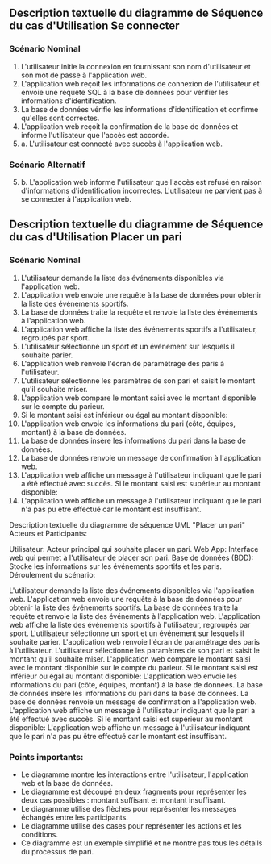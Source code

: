 ## Description textuelle du diagramme de Séquence du cas d'Utilisation Se connecter

### Scénario Nominal
1. L'utilisateur initie la connexion en fournissant son nom d'utilisateur et son mot de passe à l'application web.
2. L'application web reçoit les informations de connexion de l'utilisateur et envoie une requête SQL à la base de données pour vérifier les informations d'identification.
3. La base de données vérifie les informations d'identification et confirme qu'elles sont correctes.
4. L'application web reçoit la confirmation de la base de données et informe l'utilisateur que l'accès est accordé.
5. a. L'utilisateur est connecté avec succès à l'application web.

### Scénario Alternatif
5. b. L'application web informe l'utilisateur que l'accès est refusé en raison d'informations d'identification incorrectes. L'utilisateur ne parvient pas à se connecter à l'application web.


## Description textuelle du diagramme de Séquence du cas d'Utilisation Placer un pari

### Scénario Nominal
1. L'utilisateur demande la liste des événements disponibles via l'application web.
2. L'application web envoie une requête à la base de données pour obtenir la liste des événements sportifs.
3. La base de données traite la requête et renvoie la liste des événements à l'application web.
4. L'application web affiche la liste des événements sportifs à l'utilisateur, regroupés par sport.
5. L'utilisateur sélectionne un sport et un événement sur lesquels il souhaite parier.
6. L'application web renvoie l'écran de paramétrage des paris à l'utilisateur.
7. L'utilisateur sélectionne les paramètres de son pari et saisit le montant qu'il souhaite miser.
8. L'application web compare le montant saisi avec le montant disponible sur le compte du parieur.
9. Si le montant saisi est inférieur ou égal au montant disponible:
10. L'application web envoie les informations du pari (côte, équipes, montant) à la base de données.
11. La base de données insère les informations du pari dans la base de données.
12. La base de données renvoie un message de confirmation à l'application web.
13. L'application web affiche un message à l'utilisateur indiquant que le pari a été effectué avec succès.
Si le montant saisi est supérieur au montant disponible:
14. L'application web affiche un message à l'utilisateur indiquant que le pari n'a pas pu être effectué car le montant est insuffisant.


Description textuelle du diagramme de séquence UML "Placer un pari"
Acteurs et Participants:

Utilisateur: Acteur principal qui souhaite placer un pari.
Web App: Interface web qui permet à l'utilisateur de placer son pari.
Base de données (BDD): Stocke les informations sur les événements sportifs et les paris.
Déroulement du scénario:

L'utilisateur demande la liste des événements disponibles via l'application web.
L'application web envoie une requête à la base de données pour obtenir la liste des événements sportifs.
La base de données traite la requête et renvoie la liste des événements à l'application web.
L'application web affiche la liste des événements sportifs à l'utilisateur, regroupés par sport.
L'utilisateur sélectionne un sport et un événement sur lesquels il souhaite parier.
L'application web renvoie l'écran de paramétrage des paris à l'utilisateur.
L'utilisateur sélectionne les paramètres de son pari et saisit le montant qu'il souhaite miser.
L'application web compare le montant saisi avec le montant disponible sur le compte du parieur.
Si le montant saisi est inférieur ou égal au montant disponible:
L'application web envoie les informations du pari (côte, équipes, montant) à la base de données.
La base de données insère les informations du pari dans la base de données.
La base de données renvoie un message de confirmation à l'application web.
L'application web affiche un message à l'utilisateur indiquant que le pari a été effectué avec succès.
Si le montant saisi est supérieur au montant disponible:
L'application web affiche un message à l'utilisateur indiquant que le pari n'a pas pu être effectué car le montant est insuffisant.


### Points importants:

- Le diagramme montre les interactions entre l'utilisateur, l'application web et la base de données.
- Le diagramme est découpé en deux fragments pour représenter les deux cas possibles : montant suffisant et montant insuffisant.
- Le diagramme utilise des flèches pour représenter les messages échangés entre les participants.
- Le diagramme utilise des cases pour représenter les actions et les conditions.
- Ce diagramme est un exemple simplifié et ne montre pas tous les détails du processus de pari.
